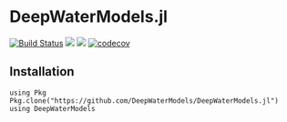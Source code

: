 # DeepWaterModels.jl

[![Build Status](https://travis-ci.org/WaterWavesModels/DeepWaterModels.jl.svg?branch=master)](https://travis-ci.org/WaterWavesModels/DeepWaterModels.jl)
[![](https://img.shields.io/badge/docs-dev-blue.svg)](https://waterwavesmodels.github.io/DeepWaterModels.jl/stable)
[![](https://img.shields.io/badge/docs-dev-blue.svg)](https://waterwavesmodels.github.io/DeepWaterModels.jl/latest)
[![codecov](https://codecov.io/gh/WaterWavesModels/DeepWaterModels.jl/branch/master/graph/badge.svg)](https://codecov.io/gh/WaterWavesModels/DeepWaterModels.jl)

## Installation

~~~
using Pkg
Pkg.clone("https://github.com/DeepWaterModels/DeepWaterModels.jl")
using DeepWaterModels
~~~
